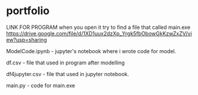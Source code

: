 # portfolio
LINK FOR PROGRAM 
when you open it try to find a file that called main.exe
https://drive.google.com/file/d/1XD1uux2dzXp_Yrgk5fbObowGkKzwZxZV/view?usp=sharing 

ModelCode.ipynb - jupyter's notebook where i wrote code for model.

df.csv - file that used in program after modelling

df4jupyter.csv - file that used in jupyter notebook.

main.py - code for main.exe
